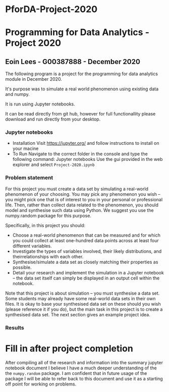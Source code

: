 # PforDA-Project-2020

# Programming for Data Analytics - Project 2020
## Eoin Lees - G00387888 - December 2020


The following program is a project for the programming for data analytics module in December 2020. 

It's purpose was to simulate a real world phenomenon using existing data and numpy. 

It is run using Jupyter notebooks.

It can be read directly from git hub, however for full functionallity please download and run directly from your desktop. 

### Jupyter notebooks
* Installation
    Visit https://jupyter.org/ and follow instructions to install on your macine
* To Run
    Navigate to the correct folder in the console and type the following command: Jupyter notebooks
    Use the gui provided in the web explorer and select `Project-2020.ipynb`

### Problem statement

For this project you must create a data set by simulating a real-world phenomenon of
your choosing. You may pick any phenomenon you wish – you might pick one that is
of interest to you in your personal or professional life. Then, rather than collect data
related to the phenomenon, you should model and synthesise such data using Python.
We suggest you use the numpy.random package for this purpose.

Specifically, in this project you should:
* Choose a real-world phenomenon that can be measured and for which you could collect at least one-hundred data points across at least four different variables.
* Investigate the types of variables involved, their likely distributions, and theirrelationships with each other.
* Synthesise/simulate a data set as closely matching their properties as possible.
* Detail your research and implement the simulation in a Jupyter notebook – the data set itself can simply be displayed in an output cell within the notebook.


Note that this project is about simulation – you must synthesise a data set. Some
students may already have some real-world data sets in their own files. It is okay to
base your synthesised data set on these should you wish (please reference it if you do),
but the main task in this project is to create a synthesised data set. The next section
gives an example project idea.


### Results

# Fill in after project completion

After compiling all of the research and information into the summary  jupyter notebook document I believe I have a much deeper understanding of the the `numpy.random` package. I am confident that in future usage of the package I will be able to refer back to this document and use it as a starting off point for working on problems. 